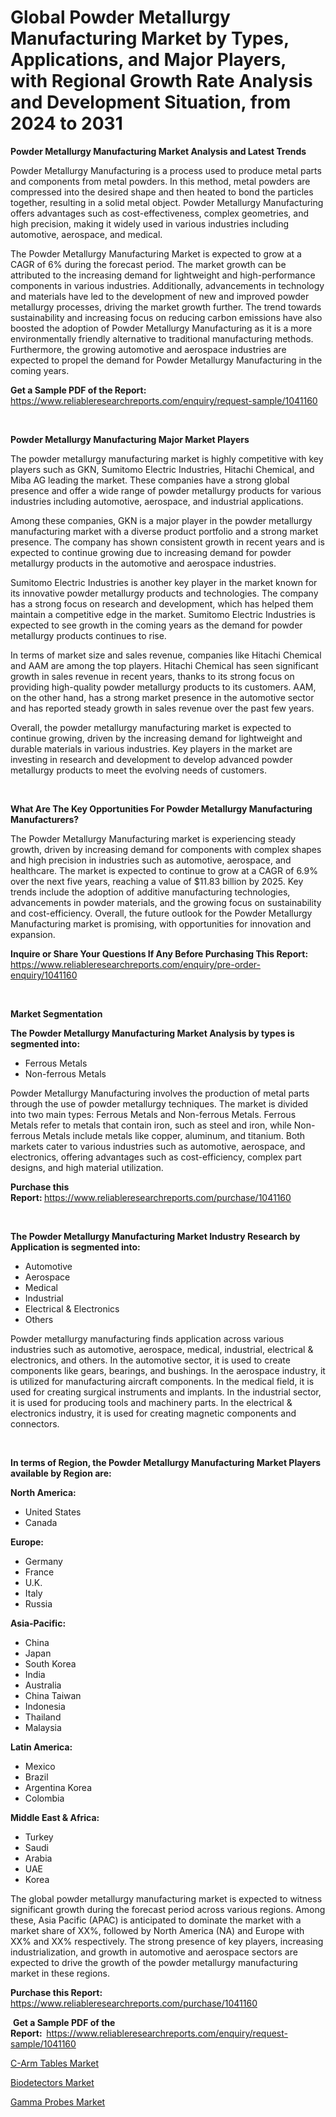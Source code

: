 <p><h1>Global Powder Metallurgy Manufacturing Market by Types, Applications, and Major Players, with Regional Growth Rate Analysis and Development Situation, from 2024 to 2031</h1></p><p><strong>Powder Metallurgy Manufacturing Market Analysis and Latest Trends</strong></p>
<p><p>Powder Metallurgy Manufacturing is a process used to produce metal parts and components from metal powders. In this method, metal powders are compressed into the desired shape and then heated to bond the particles together, resulting in a solid metal object. Powder Metallurgy Manufacturing offers advantages such as cost-effectiveness, complex geometries, and high precision, making it widely used in various industries including automotive, aerospace, and medical.</p><p>The Powder Metallurgy Manufacturing Market is expected to grow at a CAGR of 6% during the forecast period. The market growth can be attributed to the increasing demand for lightweight and high-performance components in various industries. Additionally, advancements in technology and materials have led to the development of new and improved powder metallurgy processes, driving the market growth further. The trend towards sustainability and increasing focus on reducing carbon emissions have also boosted the adoption of Powder Metallurgy Manufacturing as it is a more environmentally friendly alternative to traditional manufacturing methods. Furthermore, the growing automotive and aerospace industries are expected to propel the demand for Powder Metallurgy Manufacturing in the coming years.</p></p>
<p><strong>Get a Sample PDF of the Report:&nbsp;</strong> <a href="https://www.reliableresearchreports.com/enquiry/request-sample/1041160">https://www.reliableresearchreports.com/enquiry/request-sample/1041160</a></p>
<p>&nbsp;</p>
<p><strong>Powder Metallurgy Manufacturing Major Market Players</strong></p>
<p><p>The powder metallurgy manufacturing market is highly competitive with key players such as GKN, Sumitomo Electric Industries, Hitachi Chemical, and Miba AG leading the market. These companies have a strong global presence and offer a wide range of powder metallurgy products for various industries including automotive, aerospace, and industrial applications.</p><p>Among these companies, GKN is a major player in the powder metallurgy manufacturing market with a diverse product portfolio and a strong market presence. The company has shown consistent growth in recent years and is expected to continue growing due to increasing demand for powder metallurgy products in the automotive and aerospace industries.</p><p>Sumitomo Electric Industries is another key player in the market known for its innovative powder metallurgy products and technologies. The company has a strong focus on research and development, which has helped them maintain a competitive edge in the market. Sumitomo Electric Industries is expected to see growth in the coming years as the demand for powder metallurgy products continues to rise.</p><p>In terms of market size and sales revenue, companies like Hitachi Chemical and AAM are among the top players. Hitachi Chemical has seen significant growth in sales revenue in recent years, thanks to its strong focus on providing high-quality powder metallurgy products to its customers. AAM, on the other hand, has a strong market presence in the automotive sector and has reported steady growth in sales revenue over the past few years.</p><p>Overall, the powder metallurgy manufacturing market is expected to continue growing, driven by the increasing demand for lightweight and durable materials in various industries. Key players in the market are investing in research and development to develop advanced powder metallurgy products to meet the evolving needs of customers.</p></p>
<p>&nbsp;</p>
<p><strong>What Are The Key Opportunities For Powder Metallurgy Manufacturing Manufacturers?</strong></p>
<p><p>The Powder Metallurgy Manufacturing market is experiencing steady growth, driven by increasing demand for components with complex shapes and high precision in industries such as automotive, aerospace, and healthcare. The market is expected to continue to grow at a CAGR of 6.9% over the next five years, reaching a value of $11.83 billion by 2025. Key trends include the adoption of additive manufacturing technologies, advancements in powder materials, and the growing focus on sustainability and cost-efficiency. Overall, the future outlook for the Powder Metallurgy Manufacturing market is promising, with opportunities for innovation and expansion.</p></p>
<p><strong>Inquire or Share Your Questions If Any Before Purchasing This Report:</strong> <a href="https://www.reliableresearchreports.com/enquiry/pre-order-enquiry/1041160">https://www.reliableresearchreports.com/enquiry/pre-order-enquiry/1041160</a></p>
<p>&nbsp;</p>
<p><strong>Market Segmentation</strong></p>
<p><strong>The Powder Metallurgy Manufacturing Market Analysis by types is segmented into:</strong></p>
<p><ul><li>Ferrous Metals</li><li>Non-ferrous Metals</li></ul></p>
<p><p>Powder Metallurgy Manufacturing involves the production of metal parts through the use of powder metallurgy techniques. The market is divided into two main types: Ferrous Metals and Non-ferrous Metals. Ferrous Metals refer to metals that contain iron, such as steel and iron, while Non-ferrous Metals include metals like copper, aluminum, and titanium. Both markets cater to various industries such as automotive, aerospace, and electronics, offering advantages such as cost-efficiency, complex part designs, and high material utilization.</p></p>
<p><strong>Purchase this Report:&nbsp;</strong><a href="https://www.reliableresearchreports.com/purchase/1041160">https://www.reliableresearchreports.com/purchase/1041160</a></p>
<p>&nbsp;</p>
<p><strong>The Powder Metallurgy Manufacturing Market Industry Research by Application is segmented into:</strong></p>
<p><ul><li>Automotive</li><li>Aerospace</li><li>Medical</li><li>Industrial</li><li>Electrical & Electronics</li><li>Others</li></ul></p>
<p><p>Powder metallurgy manufacturing finds application across various industries such as automotive, aerospace, medical, industrial, electrical & electronics, and others. In the automotive sector, it is used to create components like gears, bearings, and bushings. In the aerospace industry, it is utilized for manufacturing aircraft components. In the medical field, it is used for creating surgical instruments and implants. In the industrial sector, it is used for producing tools and machinery parts. In the electrical & electronics industry, it is used for creating magnetic components and connectors.</p></p>
<p>&nbsp;</p>
<p><strong>In terms of Region, the Powder Metallurgy Manufacturing Market Players available by Region are:</strong></p>
<p>
    <p> <strong> North America: </strong>
        <ul>
            <li>United States</li>
            <li>Canada</li>
        </ul>
        </p> 
    <p> <strong> Europe: </strong>
        <ul>
            <li>Germany</li>
            <li>France</li>
            <li>U.K.</li>
            <li>Italy</li>
            <li>Russia</li>
        </ul>
        </p> 
    <p> <strong> Asia-Pacific: </strong>
        <ul>
            <li>China</li>
            <li>Japan</li>
            <li>South Korea</li>
            <li>India</li>
            <li>Australia</li>
            <li>China Taiwan</li>
            <li>Indonesia</li>
            <li>Thailand</li>
            <li>Malaysia</li>
        </ul>
        </p> 
    <p> <strong> Latin America: </strong>
        <ul>
            <li>Mexico</li>
            <li>Brazil</li>
            <li>Argentina Korea</li>
            <li>Colombia</li>
        </ul>
        </p> 
    <p> <strong> Middle East & Africa: </strong>
        <ul>
            <li>Turkey</li>
            <li>Saudi</li>
            <li>Arabia</li>
            <li>UAE</li>
            <li>Korea</li>
        </ul>
    </p>
    </p>
<p><p>The global powder metallurgy manufacturing market is expected to witness significant growth during the forecast period across various regions. Among these, Asia Pacific (APAC) is anticipated to dominate the market with a market share of XX%, followed by North America (NA) and Europe with XX% and XX% respectively. The strong presence of key players, increasing industrialization, and growth in automotive and aerospace sectors are expected to drive the growth of the powder metallurgy manufacturing market in these regions.</p></p>
<p><strong>Purchase this Report: </strong><a href="https://www.reliableresearchreports.com/purchase/1041160">https://www.reliableresearchreports.com/purchase/1041160</a></p>
<p>&nbsp;<strong>Get a Sample PDF of the Report:&nbsp;&nbsp;</strong><a href="https://www.reliableresearchreports.com/enquiry/request-sample/1041160">https://www.reliableresearchreports.com/enquiry/request-sample/1041160</a></p>
<p><strong></strong></p>
<p><p><a href="https://view.publitas.com/reportprime-1/c-arm-tables-market-provides-detailed-segmentation-of-this-market-based-on-type-application-and-region-and-forecast-for-the-period-from-2023-2030/">C-Arm Tables Market</a></p><p><a href="https://view.publitas.com/reportprime-1/biodetectors-market-size-global-industry-overview-market-segmentation-and-forecast-2023-to-2030/">Biodetectors Market</a></p><p><a href="https://view.publitas.com/reportprime-1/gamma-probes-market-growth-market-trends-covid-19-impact-and-forecasts-for-period-from-2023-2030/">Gamma Probes Market</a></p></p>